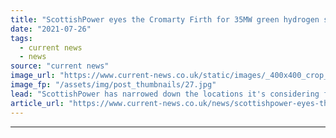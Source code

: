 ```yaml
---
title: "ScottishPower eyes the Cromarty Firth for 35MW green hydrogen site"
date: "2021-07-26"
tags: 
  - current news
  - news
source: "current news"
image_url: "https://www.current-news.co.uk/static/images/_400x400_crop_center-center/Cromarty-Firth-Scotland-credit-spodzone-Flickr.jpg"
image_fp: "/assets/img/post_thumbnails/27.jpg"
lead: "​ScottishPower has narrowed down the locations it's considering for its 35MW electrolyser site, with the Cromarty Firth identified as “ideal”."
article_url: "https://www.current-news.co.uk/news/scottishpower-eyes-the-cromarty-firth-for-35mw-green-hydrogen-site?utm_source=rss-feeds&utm_medium=rss&utm_campaign=rss"
---
```


---
